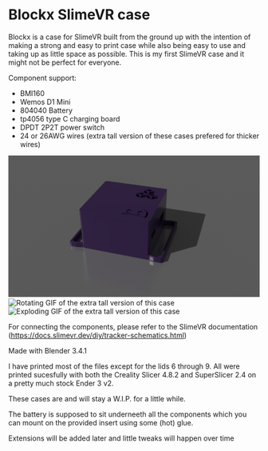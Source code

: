 # Blockx SlimeVR case
Blockx is a case for SlimeVR built from the ground up with the intention of making a strong and easy to print case while also being easy to use and taking up as little space as possible. This is my first SlimeVR case and it might not be perfect for everyone.

Component support:
* BMI160
* Wemos D1 Mini
* 804040 Battery
* tp4056 type C charging board
* DPDT 2P2T power switch
* 24 or 26AWG wires (extra tall version of these cases prefered for thicker wires)

![Image of the extra tall version of this case](https://github.com/SubzeV/Blockx-SlimeVR/blob/main/Renders/RenderXT.png)
![Rotating GIF of the extra tall version of this case](https://github.com/SubzeV/Blockx-SlimeVR/blob/main/Renders/CasesXTRotate.gif)
![Exploding GIF of the extra tall version of this case](https://github.com/SubzeV/Blockx-SlimeVR/blob/main/Renders/CasesXTExplode.gif)

For connecting the components, please refer to the SlimeVR documentation (https://docs.slimevr.dev/diy/tracker-schematics.html)

Made with Blender 3.4.1

I have printed most of the files except for the lids 6 through 9.
All were printed sucesfully with both the Creality Slicer 4.8.2 and SuperSlicer 2.4 on a pretty much stock Ender 3 v2.

These cases are and will stay a W.I.P. for a little while.

The battery is supposed to sit underneeth all the components which you can mount on the provided insert using some (hot) glue.

Extensions will be added later and little tweaks will happen over time
